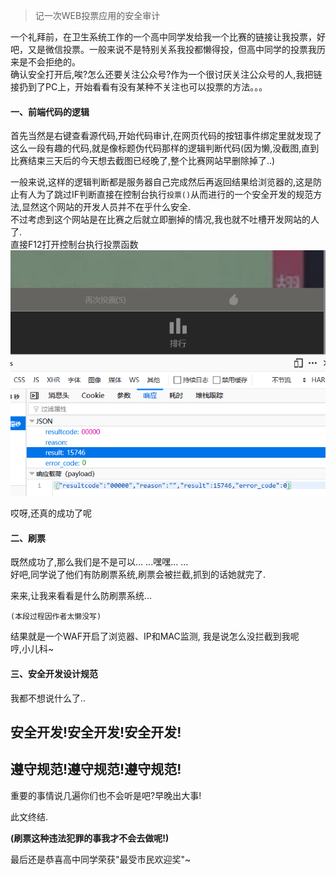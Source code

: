 [TITLE]: if('关注'){投票()}else{alert('请关注')}
[TAGS]:技术

> 记一次WEB投票应用的安全审计

一个礼拜前，在卫生系统工作的一个高中同学发给我一个比赛的链接让我投票，好吧，又是微信投票。一般来说不是特别关系我投都懒得投，但高中同学的投票我历来是不会拒绝的。   
确认安全打开后,唉?怎么还要关注公众号?作为一个很讨厌关注公众号的人,我把链接扔到了PC上，开始看看有没有某种不关注也可以投票的方法。。。

#### 一、前端代码的逻辑
首先当然是右键查看源代码,开始代码审计,在网页代码的按钮事件绑定里就发现了这么一段有趣的代码,就是像标题伪代码那样的逻辑判断代码(因为懒,没截图,直到比赛结束三天后的今天想去截图已经晚了,整个比赛网站早删除掉了..)

一般来说,这样的逻辑判断都是服务器自己完成然后再返回结果给浏览器的,这是防止有人为了跳过IF判断直接在控制台执行`投票()`从而进行的一个安全开发的规范方法,显然这个网站的开发人员并不在乎什么安全.  
不过考虑到这个网站是在比赛之后就立即删掉的情况,我也就不吐槽开发网站的人了.  
直接F12打开控制台执行投票函数  
![vote](../img/pic/20190122151811.png)

哎呀,还真的成功了呢

#### 二、刷票
既然成功了,那么我们是不是可以... ...嘿嘿... ...  
好吧,同学说了他们有防刷票系统,刷票会被拦截,抓到的话她就完了.  

来来,让我来看看是什么防刷票系统...
```
(本段过程因作者太懒没写)
```

结果就是一个WAF开启了浏览器、IP和MAC监测, 我是说怎么没拦截到我呢  
哼,小儿科~

#### 三、安全开发设计规范
我都不想说什么了..  
## 安全开发!安全开发!安全开发!
## 遵守规范!遵守规范!遵守规范!

重要的事情说几遍你们也不会听是吧?早晚出大事!

此文终结.

**(刷票这种违法犯罪的事我才不会去做呢!)**

最后还是恭喜高中同学荣获"最受市民欢迎奖"~